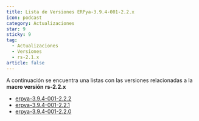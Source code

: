 ```yaml
---
title: Lista de Versiones ERPya-3.9.4-001-2.2.x
icon: podcast
category: Actualizaciones
star: 9
sticky: 9
tag:
  - Actualizaciones
  - Versiones
  - rs-2.1.x
article: false
---
```


A continuación se encuentra una listas con las versiones relacionadas a la **macro versión** **rs-2.2.x**

- [erpya-3.9.4-001-2.2.2](erpya-3.9.4-001-2.2.2.md)
- [erpya-3.9.4-001-2.2.1](erpya-3.9.4-001-2.2.1.md)
- [erpya-3.9.4-001-2.2.0](erpya-3.9.4-001-2.2.0.md)
